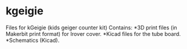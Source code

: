 # kgeigie
Files for kGeigie (kids geiger counter kit)
Contains:
  *3D print files (in Makerbit print format) for Irover cover.
  *Kicad files for the tube board.
  *Schematics (Kicad).
